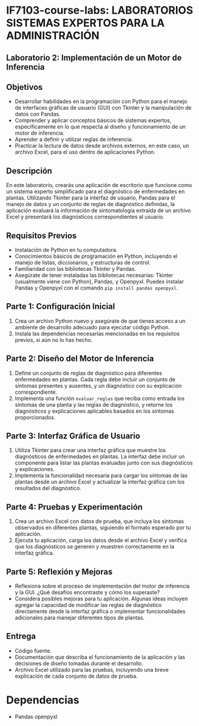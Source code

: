 # IF7103-course-labs: LABORATORIOS SISTEMAS EXPERTOS PARA LA ADMINISTRACIÓN 
## Laboratorio 2: Implementación de un Motor de Inferencia

## Objetivos
- Desarrollar habilidades en la programación con Python para el manejo de interfaces gráficas de usuario (GUI) con Tkinter y la manipulación de datos con Pandas.
- Comprender y aplicar conceptos básicos de sistemas expertos, específicamente en lo que respecta al diseño y funcionamiento de un motor de inferencia.
- Aprender a definir y utilizar reglas de inferencia.
- Practicar la lectura de datos desde archivos externos, en este caso, un archivo Excel, para el uso dentro de aplicaciones Python.

## Descripción

En este laboratorio, crearás una aplicación de escritorio que funcione como un sistema experto simplificado para el diagnóstico de enfermedades en plantas. Utilizando Tkinter para la interfaz de usuario, Pandas para el manejo de datos y un conjunto de reglas de diagnóstico definidas, la aplicación evaluará la información de sintomatología extraída de un archivo Excel y presentará los diagnósticos correspondientes al usuario.

## Requisitos Previos
- Instalación de Python en tu computadora.
- Conocimientos básicos de programación en Python, incluyendo el manejo de listas, diccionarios, y estructuras de control.
- Familiaridad con las bibliotecas Tkinter y Pandas.
- Asegúrate de tener instaladas las bibliotecas necesarias: Tkinter (usualmente viene con Python), Pandas, y Openpyxl. Puedes instalar Pandas y Openpyxl con el comando `pip install pandas openpyxl`.

## Parte 1: Configuración Inicial
1. Crea un archivo Python nuevo y asegúrate de que tienes acceso a un ambiente de desarrollo adecuado para ejecutar código Python.
2. Instala las dependencias necesarias mencionadas en los requisitos previos, si aún no lo has hecho.

## Parte 2: Diseño del Motor de Inferencia
1. Define un conjunto de reglas de diagnóstico para diferentes enfermedades en plantas. Cada regla debe incluir un conjunto de síntomas presentes y ausentes, y un diagnóstico con su explicación correspondiente.
2. Implementa una función `evaluar_reglas` que reciba como entrada los síntomas de una planta y las reglas de diagnóstico, y retorne los diagnósticos y explicaciones aplicables basados en los síntomas proporcionados.

## Parte 3: Interfaz Gráfica de Usuario
1. Utiliza Tkinter para crear una interfaz gráfica que muestre los diagnósticos de enfermedades en plantas. La interfaz debe incluir un componente para listar las plantas evaluadas junto con sus diagnósticos y explicaciones.
2. Implementa la funcionalidad necesaria para cargar los síntomas de las plantas desde un archivo Excel y actualizar la interfaz gráfica con los resultados del diagnóstico.

## Parte 4: Pruebas y Experimentación
1. Crea un archivo Excel con datos de prueba, que incluya los síntomas observados en diferentes plantas, siguiendo el formato esperado por tu aplicación.
2. Ejecuta tu aplicación, carga los datos desde el archivo Excel y verifica que los diagnósticos se generen y muestren correctamente en la interfaz gráfica.

## Parte 5: Reflexión y Mejoras
- Reflexiona sobre el proceso de implementación del motor de inferencia y la GUI. ¿Qué desafíos encontraste y cómo los superaste?
- Considera posibles mejoras para tu aplicación. Algunas ideas incluyen agregar la capacidad de modificar las reglas de diagnóstico directamente desde la interfaz gráfica o implementar funcionalidades adicionales para manejar diferentes tipos de plantas.

## Entrega
- Código fuente.
- Documentación que describa el funcionamiento de la aplicación y las decisiones de diseño tomadas durante el desarrollo.
- Archivo Excel utilizado para las pruebas, incluyendo una breve explicación de cada conjunto de datos de prueba.

# Dependencias
- Pandas openpyxl